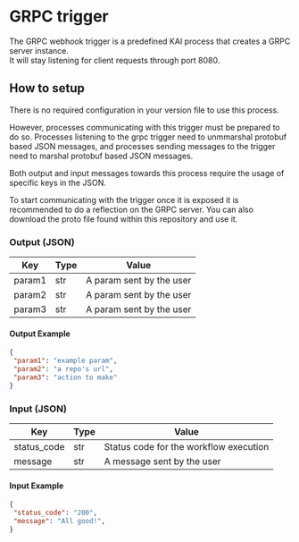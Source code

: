 # GRPC trigger

The GRPC webhook trigger is a predefined KAI process that creates a GRPC server instance.  
It will stay listening for client requests through port 8080.  

## How to setup

There is no required configuration in your version file to use this process.

However, processes communicating with this trigger must be prepared to do so. Processes listening to
the grpc trigger need to unmmarshal protobuf based JSON messages, and processes sending messages to
the trigger need to marshal protobuf based JSON messages.

Both output and input messages towards this process require the usage of specific keys in the JSON.

To start communicating with the trigger once it is exposed it is recommended to do a reflection on the GRPC server. You can also download the proto file found within this repository and use it.

### Output (JSON)

| Key       | Type | Value                                                                  |
|-----------|------|------------------------------------------------------------------------|
| param1    | str  | A param sent by the user                                               |
| param2    | str  | A param sent by the user                                               |
| param3    | str  | A param sent by the user                                               |

#### Output Example

```json
{
 "param1": "example param",
 "param2": "a repo's url",
 "param3": "action to make"
}
```

### Input (JSON)

| Key         | Type | Value                                                                  |
|-------------|------|------------------------------------------------------------------------|
| status_code | str  | Status code for the workflow execution                                 |
| message     | str  | A message sent by the user                                             |

#### Input Example

```json
{
 "status_code": "200",
 "message": "All good!",
}
```
